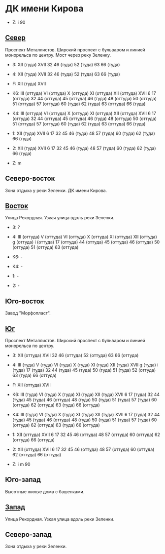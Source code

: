 # ДК имени Кирова

* Z:    i
        90

## [Север](./10500094.md)

Проспект Металлистов.
Широкий проспект с бульваром и линией монорельса по центру.
Мост через реку Зеленку.

* 3:    XII (туда)  XVII    32  46 (туда) 52 (туда) 63  66 (туда)
* 4:    XII (туда)  XVII    32  46 (туда) 52 (туда) 63  66 (туда)
* F:    XII (туда)  XVII

* K6:   III (оттуда)    VI (оттуда) X (оттуда)  XI (оттуда) XII (оттуда)    XVII
        6   17 (оттуда) 32  44 (оттуда) 45 (оттуда)
        46 (туда)   48 (оттуда) 50 (оттуда) 51 (оттуда) 57 (оттуда)
        60 (туда)   62 (туда)   63 (оттуда) 66 (туда)
* K4:   III (оттуда)    VI (оттуда) X (оттуда)  XI (оттуда) XII (оттуда)    XVII
        6   17 (оттуда) 32  44 (оттуда) 45 (оттуда)
        46 (туда)   48 (оттуда) 50 (оттуда) 51 (оттуда) 57 (оттуда)
        60 (туда)   62 (туда)   63 (оттуда) 66 (туда)
* 1:    XII (туда)      XVII
        6   17  32  45  46 (туда)   48  57 (туда)   60 (туда)   62 (туда)       66 (туда)
* 2:    XII (туда)      XVII
        6   17  32  45  46 (туда)   48  57 (туда)   60 (туда)   62 (туда)       66 (туда)

* Z:    m

## Северо-восток

Зона отдыха у реки Зеленки.
ДК имени Кирова.

## [Восток](./10510095.md)

Улица Рекордная.
Узкая улица вдоль реки Зеленки.

* 3:    ?
* 4:    III (оттуда)    V (оттуда)      VI (оттуда)     X (оттуда)      XI (оттуда)
        XII (оттуда)    g (оттуда)  i (оттуда)
        17 (оттуда) 44 (оттуда) 45 (оттуда) 46 (оттуда) 50 (оттуда)
        51 (оттуда) 63 (оттуда)

* K6:   -
* K4:   -
* 1:    -
* 2:    -

## Юго-восток

Завод "Морфопласт".

## [Юг](./10500100.md)

Проспект Металлистов.
Широкий проспект с бульваром и линией монорельса по центру.

* 3:    XII (оттуда)    XVII
        32  46 (оттуда) 52 (оттуда) 63  66 (оттуда)
* 4:    III (туда)  V (туда)    VI (туда)   X (туда)    XI (туда)
        XII (туда)  XVII    g (туда)    i (туда)
        17 (туда)   32  44 (туда)   45 (туда)   50 (туда)
        51 (туда)   52 (оттуда) 63 (туда)   66 (оттуда)
* F:    XII (оттуда)    XVII

* K6:   III (туда)  VI (туда)   X (туда)    XI (туда)   XII (туда)  XVII
        6   17 (туда)   32  44 (туда)   45 (туда)
        46 (оттуда) 48 (туда)   50 (туда)   51 (туда)   57 (туда)
        60 (оттуда) 62 (оттуда) 63 (туда)   66 (оттуда)
* K4:   III (туда)  VI (туда)   X (туда)    XI (туда)   XII (туда)  XVII
        6   17 (туда)   32  44 (туда)   45 (туда)
        46 (оттуда) 48 (туда)   50 (туда)   51 (туда)   57 (туда)
        60 (оттуда) 62 (оттуда) 63 (туда)   66 (оттуда)
* 1:    XII (оттуда)    XVII
        6   17  32  45  46 (оттуда) 48  57 (оттуда) 60 (оттуда) 62 (оттуда) 66 (оттуда)
* 2:    XII (оттуда)    XVII
        6   17  32  45  46 (оттуда) 48  57 (оттуда) 60 (оттуда) 62 (оттуда) 66 (оттуда)

* Z:    i   m
        90

## Юго-запад

Высотные жилые дома с башенками.

## [Запад](./10460095.md)

Улица Рекордная.
Узкая улица вдоль реки Зеленки.

## Северо-запад

Зона отдыха у реки Зеленки.
